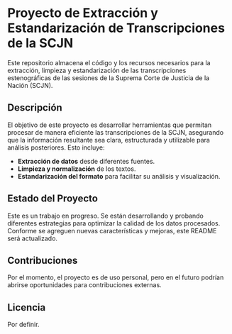 # Proyecto de Extracción y Estandarización de Transcripciones de la SCJN

Este repositorio almacena el código y los recursos necesarios para la extracción, limpieza y estandarización de las transcripciones estenográficas de las sesiones de la Suprema Corte de Justicia de la Nación (SCJN).

## Descripción
El objetivo de este proyecto es desarrollar herramientas que permitan procesar de manera eficiente las transcripciones de la SCJN, asegurando que la información resultante sea clara, estructurada y utilizable para análisis posteriores. Esto incluye:
- **Extracción de datos** desde diferentes fuentes.
- **Limpieza y normalización** de los textos.
- **Estandarización del formato** para facilitar su análisis y visualización.

## Estado del Proyecto
Este es un trabajo en progreso. Se están desarrollando y probando diferentes estrategias para optimizar la calidad de los datos procesados. Conforme se agreguen nuevas características y mejoras, este README será actualizado.

## Contribuciones
Por el momento, el proyecto es de uso personal, pero en el futuro podrían abrirse oportunidades para contribuciones externas.

## Licencia
Por definir.
